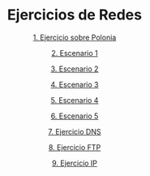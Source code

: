 <div align="center">

# Ejercicios de Redes

[1. Ejercicio sobre Polonia](./polonia)

[2. Escenario 1](./escenario1)

[3. Escenario 2](./escenario2)

[4. Escenario 3](./escenario3)

[5. Escenario 4](./escenario4)

[6. Escenario 5](./escenario5)

[7. Ejercicio DNS](./DNS.docx)

[8. Ejercicio FTP](./FTP.docx)

[9. Ejercicio IP](./IP.docx)

</div>
